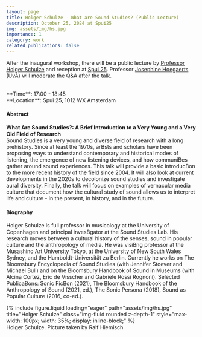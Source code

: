 ```yaml
---
layout: page
title: Holger Schulze - What are Sound Studies? (Public Lecture)
description: October 25, 2024 at Spui25
img: assets/img/hs.jpg
importance: 1
category: work
related_publications: false
---
```




After the inaugural workshop, there will be a public lecture by [Professor Holger Schulze](https://artsandculturalstudies.ku.dk/staff/?pure=en/persons/490235) and reception at [Spui 25](https://spui25.nl/). Professor [Josephine Hoegaerts](https://www.uva.nl/profiel/h/o/j.a.i.hoegaerts/j.a.i.hoegaerts.html) (UvA) will moderate the Q&A after the talk.

<br>
**Time**: 17:00 - 18:45 <br>
**Location**: Spui 25, 1012 WX Amsterdam

<br>


#### Abstract
__What Are Sound Studies?: A Brief Introduction to a Very Young and a Very Old Field of Research__ <br>
Sound Studies is a very young and diverse field of research with a long prehistory. Since at least
the 1970s, arBsts and scholars have been proposing ways to understand contemporary and
historical modes of listening, the emergence of new listening devices, and how communiBes
gather around sound experiences. This talk will provide a basic introducBon to the more recent
history of the field since 2004. It will also look at current developments in the 2020s to
decolonize sound studies and investigate aural diversity. Finally, the talk will focus on examples
of vernacular media culture that document how the cultural study of sound allows us to
interpret life and culture - in the present, in history, and in the future.




#### Biography
Holger Schulze is full professor in musicology at the University of Copenhagen and principal
invesBgator at the Sound Studies Lab. His research moves between a cultural history of the
senses, sound in popular culture and the anthropology of media. He was visiBng professor at
the Musashino Art University Tokyo, at the University of New South Wales Sydney, and the
Humboldt-Universität zu Berlin. Currently he works on The Bloomsbury Encyclopedia of Sound
Studies (with Jennifer Stoever and Michael Bull) and on the Bloomsbury Handbook of Sound in
Museums (with Alcina Cortez, Eric de Visscher and Gabriele Rossi Rognoni). Selected
PublicaBons: Sonic FicBon (2021), The Bloomsbury Handbook of the Anthropology of Sound
(2021, ed.), The Sonic Persona (2018), Sound as Popular Culture (2016, co-ed.).



<div class="row justify-content-center">
  <div class="col-sm-8 col-md-6 mt-3 mt-md-0">
    <div class="text-center">
      {% include figure.liquid loading="eager" path="assets/img/hs.jpg" title="Holger Schulze" class="img-fluid rounded z-depth-1" style="max-width: 100px; width: 35%; display: inline-block;" %}
    </div>
    <div class="caption text-center">
      Holger Schulze. Picture taken by Ralf Hiemisch.
    </div>
  </div>
</div>




